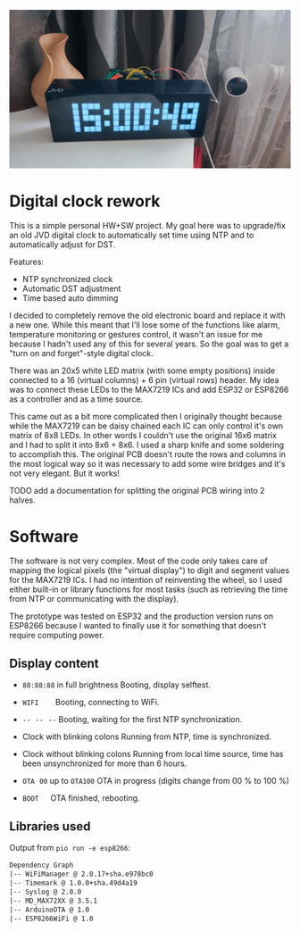 ![Photo of a prototype](hw/photos/prototype.jpg)

# Digital clock rework

This is a simple personal HW+SW project. My goal here was to upgrade/fix an old JVD digital clock to automatically set time using NTP and to automatically adjust for DST. 

Features:
 - NTP synchronized clock
 - Automatic DST adjustment
 - Time based auto dimming

I decided to completely remove the old electronic board and replace it with a new one. While this meant that I'll lose some of the functions like alarm, temperature monitoring or gestures control, it wasn't an issue for me because I hadn't used any of this for several years.
So the goal was to get a "turn on and forget"-style digital clock.

There was an 20x5 white LED matrix (with some empty positions) inside connected to a 16 (virtual columns) + 6 pin (virtual rows) header.
My idea was to connect these LEDs to the MAX7219 ICs and add ESP32 or ESP8266 as a controller and as a time source. 

This came out as a bit more complicated then I originally thought because while the MAX7219 can be daisy chained each IC can only control it's own matrix of 8x8 LEDs. In other words I couldn't use the original 16x6 matrix and I had to split it into 8x6 + 8x6.
I used a sharp knife and some soldering to accomplish this. The original PCB doesn't route the rows and columns in the most logical way so it was necessary to add some wire bridges and it's not very elegant. But it works!

TODO add a documentation for splitting the original PCB wiring into 2 halves.

# Software

The software is not very complex. Most of the code only takes care of mapping the logical pixels (the "virtual display") to digit and segment values for the MAX7219 ICs. I had no intention of reinventing the wheel, so I used either built-in or library functions for most tasks (such as retrieving the time from NTP or communicating with the display).

The prototype was tested on ESP32 and the production version runs on ESP8266 because I wanted to finally use it for something that doesn't require computing power.

## Display content

* `88:88:88` in full brightness
    Booting, display selftest.

* `WIFI⠀⠀⠀`
    Booting, connecting to WiFi.

* `--⠀--⠀--`
    Booting, waiting for the first NTP synchronization.

* Clock with blinking colons
    Running from NTP, time is synchronized.

* Clock without blinking colons
    Running from local time source, time has been unsynchronized for more than 6 hours.

* `OTA⠀00` up to `OTA100`
    OTA in progress (digits change from 00 % to 100 %)

* `BOOT⠀⠀`
    OTA finished, rebooting.

## Libraries used

Output from `pio run -e esp8266`:
```
Dependency Graph                                                                                                                                                
|-- WiFiManager @ 2.0.17+sha.e978bc0
|-- Timemark @ 1.0.0+sha.49d4a19
|-- Syslog @ 2.0.0
|-- MD_MAX72XX @ 3.5.1
|-- ArduinoOTA @ 1.0
|-- ESP8266WiFi @ 1.0
```

